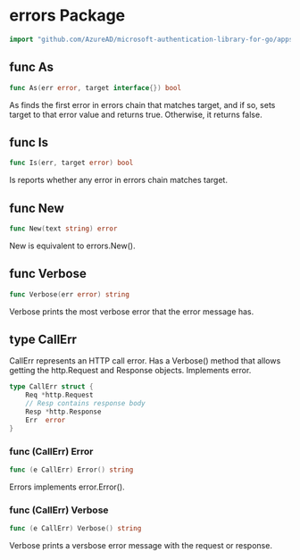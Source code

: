 <!-- Code generated by gomarkdoc. DO NOT EDIT -->

# errors Package

```go
import "github.com/AzureAD/microsoft-authentication-library-for-go/apps/errors"
```

## func As

```go
func As(err error, target interface{}) bool
```

As finds the first error in errors chain that matches target, and if so, sets target to that error value and returns true. Otherwise, it returns false.

## func Is

```go
func Is(err, target error) bool
```

Is reports whether any error in errors chain matches target.

## func New

```go
func New(text string) error
```

New is equivalent to errors.New\(\).

## func Verbose

```go
func Verbose(err error) string
```

Verbose prints the most verbose error that the error message has.

## type CallErr

CallErr represents an HTTP call error. Has a Verbose\(\) method that allows getting the http.Request and Response objects. Implements error.

```go
type CallErr struct {
    Req *http.Request
    // Resp contains response body
    Resp *http.Response
    Err  error
}
```

### func \(CallErr\) Error

```go
func (e CallErr) Error() string
```

Errors implements error.Error\(\).

### func \(CallErr\) Verbose

```go
func (e CallErr) Verbose() string
```

Verbose prints a versbose error message with the request or response.
